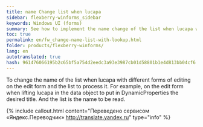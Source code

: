 ```yaml
--- 
title: name Change list when lucapa 
sidebar: flexberry-winforms_sidebar 
keywords: Windows UI (forms) 
summary: See how to implement the name change of the list when lucapa with different shapes 
toc: true 
permalink: en/fw_change-name-list-with-lookup.html 
folder: products/flexberry-winforms/ 
lang: en 
autotranslated: true 
hash: 961476066195b2c65bf5a754d2eedc3a93e3987cb01d58801b1e4d813bb04cf6 
--- 
```


To change the name of the list when lucapa with different forms of editing on the edit form and the list to process it. 
For example, on the edit form when lifting lucapa in the data object to put in DynamicProperties the desired title. 
And the list is the name to be read. 



{% include callout.html content="Переведено сервисом «Яндекс.Переводчик» <http://translate.yandex.ru>" type="info" %}